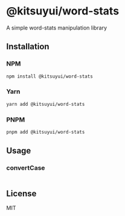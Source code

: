 # @kitsuyui/word-stats

A simple word-stats manipulation library

## Installation

### NPM

```bash
npm install @kitsuyui/word-stats
```

### Yarn

```bash
yarn add @kitsuyui/word-stats
```

### PNPM

```bash
pnpm add @kitsuyui/word-stats
```

## Usage

### convertCase

```typescript

```

## License

MIT
